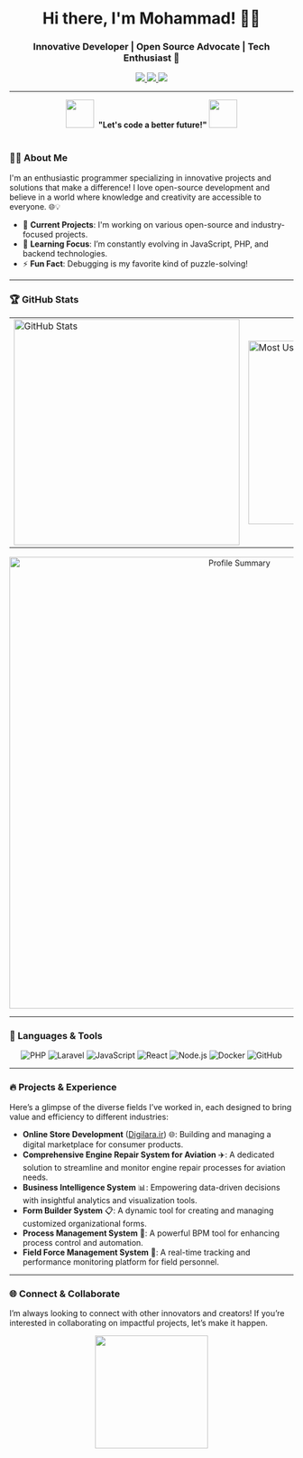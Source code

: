 <h1 align="center">Hi there, I'm Mohammad! 👋🌟</h1>
<h3 align="center">Innovative Developer | Open Source Advocate | Tech Enthusiast 🚀</h3>

<p align="center">
  <a href="https://www.linkedin.com/in/mohammad-fakhrani/" target="_blank">
    <img src="https://img.shields.io/badge/-Mohammad_Fakhrani-blue?style=flat-square&logo=Linkedin&logoColor=white" />
  </a>
  <a href="mailto:mohammad.fakhrani@gmail.com">
    <img src="https://img.shields.io/badge/-mohammad.fakhrani@gmail.com-D14836?style=flat-square&logo=Gmail&logoColor=white" />
  </a>
  <a href="https://github.com/MFakhrani?tab=followers">
    <img src="https://img.shields.io/github/followers/MFakhrani?label=Follow&style=social" />
  </a>
</p>

---

<div align="center">
  <img src="https://media.giphy.com/media/836HiJc7pgzy8iNXCn/giphy.gif" width="50" />&nbsp; 
  <strong>"Let's code a better future!"</strong> 
  <img src="https://media.giphy.com/media/836HiJc7pgzy8iNXCn/giphy.gif" width="50" />
</div>

<br>

### 🧑‍💻 About Me
I'm an enthusiastic programmer specializing in innovative projects and solutions that make a difference! I love open-source development and believe in a world where knowledge and creativity are accessible to everyone. 🌐💡

- 🔭 **Current Projects**: I'm working on various open-source and industry-focused projects.
- 🌱 **Learning Focus**: I’m constantly evolving in JavaScript, PHP, and backend technologies.
- ⚡ **Fun Fact**: Debugging is my favorite kind of puzzle-solving!

---

### 🏆 GitHub Stats
<div align="center">
  <table>
    <tr>
      <td><img src="https://github-readme-stats-sigma-five.vercel.app/api?username=MFakhrani&show_icons=true&include_all_commits=true&theme=radical&hide_border=true" width="400" alt="GitHub Stats" /></td>
      <td><img src="https://github-readme-stats-sigma-five.vercel.app/api/top-langs/?username=MFakhrani&layout=compact&theme=radical&hide_border=true" width="325" alt="Most Used Languages" /></td>
    </tr>
  </table>
</div>

<p align="center">
  <img src="https://github-profile-summary-cards.vercel.app/api/cards/profile-details?username=MFakhrani&theme=radical" width="800" alt="Profile Summary" />
</p>


---

### 🚀 Languages & Tools
<p align="center">
  <img src="https://img.shields.io/badge/-PHP-05122A?style=flat&logo=php" alt="PHP" />
  <img src="https://img.shields.io/badge/-Laravel-FF2D20?style=flat&logo=laravel&logoColor=white" alt="Laravel" />
  <img src="https://img.shields.io/badge/-JavaScript-F7DF1E?style=flat&logo=javascript&logoColor=black" alt="JavaScript" />
  <img src="https://img.shields.io/badge/-React-61DAFB?style=flat&logo=react&logoColor=black" alt="React" />
  <img src="https://img.shields.io/badge/-Node.js-43853D?style=flat&logo=node.js&logoColor=white" alt="Node.js" />
  <img src="https://img.shields.io/badge/-Docker-2496ED?style=flat&logo=docker&logoColor=white" alt="Docker" />
  <img src="https://img.shields.io/badge/-GitHub-181717?style=flat&logo=github&logoColor=white" alt="GitHub" />
</p>

---

### 🔥 Projects & Experience

Here’s a glimpse of the diverse fields I’ve worked in, each designed to bring value and efficiency to different industries:

- **Online Store Development** ([Digilara.ir](https://digilara.ir)) 🌐: Building and managing a digital marketplace for consumer products.
- **Comprehensive Engine Repair System for Aviation** ✈️: A dedicated solution to streamline and monitor engine repair processes for aviation needs.
- **Business Intelligence System** 📊: Empowering data-driven decisions with insightful analytics and visualization tools.
- **Form Builder System** 📋: A dynamic tool for creating and managing customized organizational forms.
- **Process Management System** 🔄: A powerful BPM tool for enhancing process control and automation.
- **Field Force Management System** 🚀: A real-time tracking and performance monitoring platform for field personnel.

---

### 🌐 Connect & Collaborate

I’m always looking to connect with other innovators and creators! If you’re interested in collaborating on impactful projects, let’s make it happen.

<p align="center">
  <img src="https://media.giphy.com/media/l3vR85PnGsBwu1PFK/giphy.gif" width="200" />
</p>

